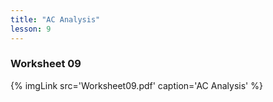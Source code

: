 ```yaml
---
title: "AC Analysis"
lesson: 9
---
```


### Worksheet 09
<div class='flex'>
{% imgLink src='Worksheet09.pdf' caption='AC Analysis' %}
</div>
